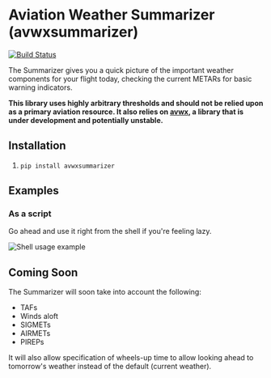 # Aviation Weather Summarizer (avwxsummarizer)

[![Build Status](https://travis-ci.org/NicholasMerrill/avwxsummarizer.svg?branch=master)](https://travis-ci.org/NicholasMerrill/avwxsummarizer)

The Summarizer gives you a quick picture of the important weather components
for your flight today, checking the current METARs for basic warning
indicators.

**This library uses highly arbitrary thresholds and should not be relied
upon as a primary aviation resource. It also relies on
[avwx](https://github.com/NicholasMerrill/avwx), a library that is under
development and potentially unstable.**

## Installation

1. `pip install avwxsummarizer`

## Examples

### As a script

Go ahead and use it right from the shell if you're feeling lazy.

![Shell usage example](http://i.imgur.com/YzBaP2m.png)

## Coming Soon

The Summarizer will soon take into account the following:

* TAFs
* Winds aloft
* SIGMETs
* AIRMETs
* PIREPs

It will also allow specification of wheels-up time to allow looking ahead
to tomorrow's weather instead of the default (current weather).

